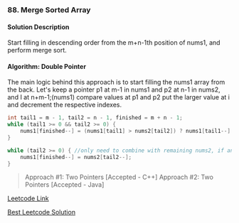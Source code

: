 ### 88. Merge Sorted Array 

#### Solution Description

Start filling in descending order from the m+n-1th position of nums1, and perform merge sort.

#### Algorithm: Double Pointer

The main logic behind this approach is to start filling the nums1 array from the back. Let's keep a pointer p1 at m-1 in nums1 and p2 at n-1 in nums2, and I at n+m-1;(nums1) compare values at p1 and p2 put the larger value at i and decrement the respective indexes.  

```cpp
int tail1 = m - 1, tail2 = n - 1, finished = m + n - 1;
while (tail1 >= 0 && tail2 >= 0) {
    nums1[finished--] = (nums1[tail1] > nums2[tail2]) ? nums1[tail1--] : nums2[tail2--];
}

while (tail2 >= 0) { //only need to combine with remaining nums2, if any
    nums1[finished--] = nums2[tail2--];
}
```

> Approach #1: Two Pointers [Accepted - C++]
> Approach #2: Two Pointers [Accepted - Java]

[Leetcode Link](https://leetcode.com/problems/merge-sorted-array)

[Best Leetcode Solution](https://leetcode.com/problems/merge-sorted-array/discuss/1189409/My-Java-Solution)